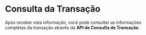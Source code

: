 # Consulta da Transação

Após receber esta informação, você pode consultar as informações completas da transação através da **API de Consulta de Transação**.